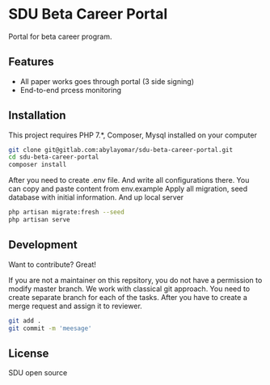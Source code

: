 # SDU Beta Career Portal

Portal for beta career program. 

## Features

- All paper works goes through portal (3 side signing)
- End-to-end prcess monitoring

## Installation

This project requires PHP 7.*, Composer, Mysql installed on your computer

```sh
git clone git@gitlab.com:abylayomar/sdu-beta-career-portal.git
cd sdu-beta-career-portal
composer install
```

After you need to create .env file. And write all configurations there. You can copy and paste content from env.example 
Apply all migration, seed database with initial information. And up local server

```sh
php artisan migrate:fresh --seed
php artisan serve
```

## Development

Want to contribute? Great!

If you are not a maintainer on this repsitory, you do not have a permission to modify master branch. We work with classical git approach. You need to create separate branch for each of the tasks. After you have to create a merge request and assign it to reviewer. 

```sh
git add .
git commit -m 'meesage'
```

## License

SDU open source